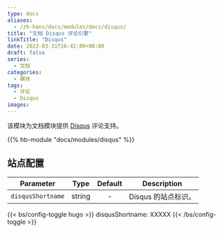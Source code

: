 ```yaml
---
type: docs
aliases:
  - /zh-hans/docs/modules/docs/disqus/
title: "文档 Disqus 评论引擎"
linkTitle: "Disqus"
date: 2023-03-31T16:42:09+08:00
draft: false
series:
  - 文档
categories:
  - 模块
tags:
  - 评论
  - Disqus
images:
---
```


该模块为文档模块提供 [Disqus](https://disqus.com) 评论支持。

<!--more-->

{{% hb-module "docs/modules/disqus" %}}

## 站点配置

| Parameter         |  Type  | Default | Description         |
| ----------------- | :----: | :-----: | ------------------- |
| `disqusShortname` | string |    -    | Disqus 的站点标识。 |

{{< bs/config-toggle hugo >}}
disqusShortname: XXXXX
{{< /bs/config-toggle >}}
